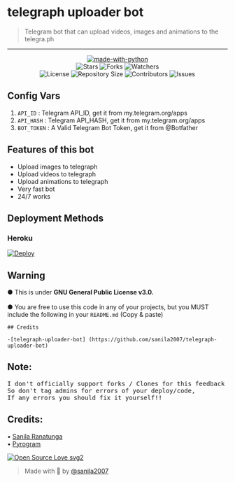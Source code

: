 <h1 align= left>telegraph uploader bot</h1>

> Telegram bot that can upload videos, images and animations to the telegra.ph
----

    
<p align="center">
<a href="https://python.org"><img src="http://forthebadge.com/images/badges/made-with-python.svg" alt="made-with-python"></a>
<br>
    <img src="https://img.shields.io/github/stars/sanila2007/telegraph-uploader-bot?style=for-the-badge" alt="Stars">
    <img src="https://img.shields.io/github/forks/sanila2007/telegraph-uploader-bot?style=for-the-badge" alt="Forks">
    <img src="https://img.shields.io/github/watchers/sanila2007/telegraph-uploader-bot?style=for-the-badge" alt="Watchers"> 
<br>
    <img src="https://img.shields.io/github/license/sanila2007/telegraph-uploader-bot?style=for-the-badge" alt="License">
    <img src="https://img.shields.io/github/repo-size/sanila2007/telegraph-uploader-bot?style=for-the-badge" alt="Repository Size">
    <img src="https://img.shields.io/github/contributors/sanila2007/telegraph-uploader-bot?style=for-the-badge" alt="Contributors">
    <img src="https://img.shields.io/github/issues/sanila2007/telegraph-uploader-bot?style=for-the-badge" alt="Issues">
</p>  


## Config Vars
1. `API_ID` : Telegram API_ID, get it from my.telegram.org/apps
2. `API_HASH` : Telegram API_HASH, get it from my.telegram.org/apps
3. `BOT_TOKEN` : A Valid Telegram Bot Token, get it from @Botfather

## Features of this bot

- Upload images to telegraph
- Upload videos to telegraph
- Upload animations to telegraph
- Very fast bot
- 24/7 works
  
## Deployment Methods

### Heroku

[![Deploy](https://www.herokucdn.com/deploy/button.svg)](https://heroku.com/deploy?template=https://github.com/coderboy88/telegraph)
 
## Warning
 ● This is under <b>GNU General Public License v3.0.</b><br><br>
 ● You are free to use this code in any of your projects, but you MUST include the following in your `README.md` (Copy & paste)<br>

```
## Credits
 
-[telegraph-uploader-bot] (https://github.com/sanila2007/telegraph-uploader-bot)

```

## Note: <br>

<pre>I don't officially support forks / Clones for this feedback bot,
So don't tag admins for errors of your deploy/code, 
If any errors you should fix it yourself!!</pre>

## Credits: <br>
 • <a href="https://github.com/sanila2007">Sanila Ranatunga</a> <br>
 • <a href="https://github.com/pyrogram/pyrogram">Pyrogram</a> 
  
[![Open Source Love svg2](https://badges.frapsoft.com/os/v2/open-source.svg?v=103)](https://github.com/sanila2007/feedback-bot)   

> Made with 💞 by <a href="https://github.com/sanila2007">@sanila2007</a> 
   
